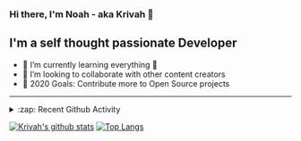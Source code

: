 ### Hi there, I'm Noah - aka Krivah 👋

## I'm a self thought passionate Developer

- 🌱 I’m currently learning everything 🤣
- 👯 I’m looking to collaborate with other content creators
- 🥅 2020 Goals: Contribute more to Open Source projects

---

<details>
  <summary>:zap: Recent Github Activity</summary>
  
<!--START_SECTION:activity-->
1. 🎉 Merged PR [#16](https://github.com/krivahtoo/group-manager/pull/16) in [krivahtoo/group-manager](https://github.com/krivahtoo/group-manager)
2. 🎉 Merged PR [#34](https://github.com/krivahtoo/telechat/pull/34) in [krivahtoo/telechat](https://github.com/krivahtoo/telechat)
3. 🎉 Merged PR [#27](https://github.com/krivahtoo/telechat/pull/27) in [krivahtoo/telechat](https://github.com/krivahtoo/telechat)
4. 🗣 Commented on [#27](https://github.com/krivahtoo/telechat/issues/27) in [krivahtoo/telechat](https://github.com/krivahtoo/telechat)
5. 🗣 Commented on [#27](https://github.com/krivahtoo/telechat/issues/27) in [krivahtoo/telechat](https://github.com/krivahtoo/telechat)
<!--END_SECTION:activity-->

</details>


  [![Krivah's github stats](https://github-readme-stats.vercel.app/api?username=krivahtoo&count_private=true)](https://github.com/anuraghazra/github-readme-stats)
  [![Top Langs](https://github-readme-stats.vercel.app/api/top-langs/?username=krivahtoo&layout=compact&langs_count=10)](https://github.com/anuraghazra/github-readme-stats)



